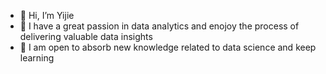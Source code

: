 - 👋 Hi, I’m Yijie
- 👀 I have a great passion in data analytics and enojoy the process of delivering valuable data insights
- 🌱 I am open to absorb new knowledge related to data science and keep learning
